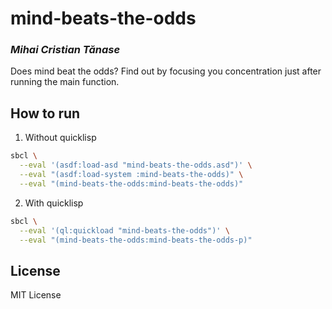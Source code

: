 # mind-beats-the-odds
### _Mihai Cristian Tănase_

Does mind beat the odds?
Find out by focusing you concentration just after running the main function.

## How to run

1. Without quicklisp
```sh
sbcl \
  --eval '(asdf:load-asd "mind-beats-the-odds.asd")' \
  --eval "(asdf:load-system :mind-beats-the-odds)" \
  --eval "(mind-beats-the-odds:mind-beats-the-odds)"
```

2. With quicklisp
```sh
sbcl \
  --eval '(ql:quickload "mind-beats-the-odds")' \
  --eval "(mind-beats-the-odds:mind-beats-the-odds-p)"
```

## License

MIT License

